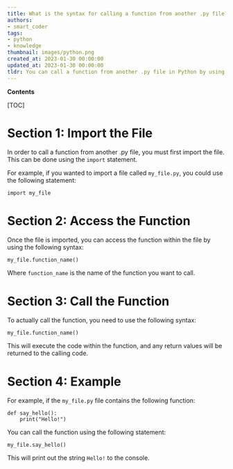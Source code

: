 ```yaml
---
title: What is the syntax for calling a function from another .py file?
authors:
- smart_coder
tags:
- python
- knowledge
thumbnail: images/python.png
created_at: 2023-01-30 00:00:00
updated_at: 2023-01-30 00:00:00
tldr: You can call a function from another .py file in Python by using the `import` statement.
---
```


**Contents**

[TOC]

# Section 1: Import the File

In order to call a function from another .py file, you must first import the file. This can be done using the `import` statement.

For example, if you wanted to import a file called `my_file.py`, you could use the following statement:

`import my_file`

# Section 2: Access the Function

Once the file is imported, you can access the function within the file by using the following syntax:

`my_file.function_name()`

Where `function_name` is the name of the function you want to call.

# Section 3: Call the Function

To actually call the function, you need to use the following syntax:

`my_file.function_name()`

This will execute the code within the function, and any return values will be returned to the calling code.

# Section 4: Example

For example, if the `my_file.py` file contains the following function:

```
def say_hello():
    print("Hello!")
```

You can call the function using the following statement:

`my_file.say_hello()`

This will print out the string `Hello!` to the console.
